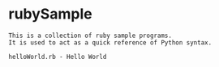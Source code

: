 # rubySample

    This is a collection of ruby sample programs. 
    It is used to act as a quick reference of Python syntax.

    helloWorld.rb - Hello World
